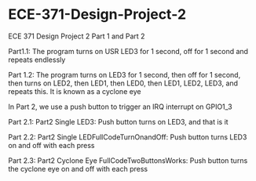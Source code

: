 # ECE-371-Design-Project-2
ECE 371 Design Project 2 Part 1 and Part 2

Part1.1: The program turns on USR LED3 for 1 second, off for 1 second and repeats endlessly

Part 1.2: The program turns on LED3 for 1 second, then off for 1 second, then turns on LED2, then LED1, then LED0,
          then LED1, LED2, LED3, and repeats this. It is known as a cyclone eye
          
In Part 2, we use a push button to trigger an IRQ interrupt on GPIO1_3

Part 2.1: Part2 Single LED3: Push button turns on LED3, and that is it

Part 2.2: Part2 Single LEDFullCodeTurnOnandOff: Push button turns LED3 on and off with each press

Part 2.3: Part2 Cyclone Eye FullCodeTwoButtonsWorks: Push button turns the cyclone eye on and off with each press
